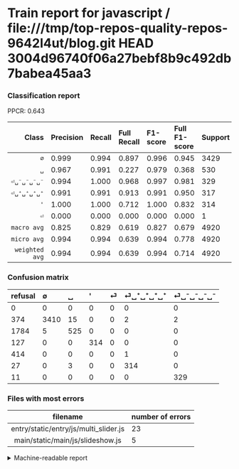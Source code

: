 # Train report for javascript / file:///tmp/top-repos-quality-repos-9642l4ut/blog.git HEAD 3004d96740f06a27bebf8b9c492db7babea45aa3

### Classification report

PPCR: 0.643

| Class | Precision | Recall | Full Recall | F1-score | Full F1-score | Support | Full Support | PPCR |
|------:|:----------|:-------|:------------|:---------|:---------|:--------|:-------------|:-----|
| `∅` | 0.999| 0.994| 0.897| 0.996| 0.945| 3429| 3803| 0.902 |
| `␣` | 0.967| 0.991| 0.227| 0.979| 0.368| 530| 2314| 0.229 |
| `⏎␣⁻␣⁻␣⁻␣⁻` | 0.994| 1.000| 0.968| 0.997| 0.981| 329| 340| 0.968 |
| `⏎␣⁺␣⁺␣⁺␣⁺` | 0.991| 0.991| 0.913| 0.991| 0.950| 317| 344| 0.922 |
| `'` | 1.000| 1.000| 0.712| 1.000| 0.832| 314| 441| 0.712 |
| `⏎` | 0.000| 0.000| 0.000| 0.000| 0.000| 1| 415| 0.002 |
| `macro avg` | 0.825| 0.829| 0.619| 0.827| 0.679| 4920| 7657| 0.643 |
| `micro avg` | 0.994| 0.994| 0.639| 0.994| 0.778| 4920| 7657| 0.643 |
| `weighted avg` | 0.994| 0.994| 0.639| 0.994| 0.714| 4920| 7657| 0.643 |

### Confusion matrix

|refusal|  ∅| ␣| '| ⏎| ⏎␣⁺␣⁺␣⁺␣⁺| ⏎␣⁻␣⁻␣⁻␣⁻| 
|:---|:---|:---|:---|:---|:---|:---|
|0 |0 |0 |0 |0 |0 |0 |
|374 |3410 |15 |0 |0 |2 |2 |
|1784 |5 |525 |0 |0 |0 |0 |
|127 |0 |0 |314 |0 |0 |0 |
|414 |0 |0 |0 |0 |1 |0 |
|27 |0 |3 |0 |0 |314 |0 |
|11 |0 |0 |0 |0 |0 |329 |

### Files with most errors

| filename | number of errors|
|:----:|:-----|
| entry/static/entry/js/multi_slider.js | 23 |
| main/static/main/js/slideshow.js | 5 |

<details>
    <summary>Machine-readable report</summary>
```json
{
  "cl_report": {"\u0027": {"f1-score": 1.0, "precision": 1.0, "recall": 1.0, "support": 314}, "macro avg": {"f1-score": 0.8270940041707963, "precision": 0.8249801135693265, "recall": 0.8292602235489103, "support": 4920}, "micro avg": {"f1-score": 0.9943089430894309, "precision": 0.9943089430894309, "recall": 0.9943089430894309, "support": 4920}, "weighted avg": {"f1-score": 0.9942312626501376, "precision": 0.9941915703282229, "recall": 0.9943089430894309, "support": 4920}, "\u2205": {"f1-score": 0.9964932787843367, "precision": 0.9985358711566618, "recall": 0.994459025955089, "support": 3429}, "\u23ce": {"f1-score": 0.0, "precision": 0.0, "recall": 0.0, "support": 1}, "\u23ce\u2423\u207a\u2423\u207a\u2423\u207a\u2423\u207a": {"f1-score": 0.9905362776025236, "precision": 0.9905362776025236, "recall": 0.9905362776025236, "support": 317}, "\u23ce\u2423\u207b\u2423\u207b\u2423\u207b\u2423\u207b": {"f1-score": 0.996969696969697, "precision": 0.9939577039274925, "recall": 1.0, "support": 329}, "\u2423": {"f1-score": 0.9785647716682199, "precision": 0.9668508287292817, "recall": 0.9905660377358491, "support": 530}},
  "cl_report_full": {"\u0027": {"f1-score": 0.8317880794701986, "precision": 1.0, "recall": 0.7120181405895691, "support": 441}, "macro avg": {"f1-score": 0.6791446836403199, "precision": 0.8249801135693265, "recall": 0.6193327149930751, "support": 7657}, "micro avg": {"f1-score": 0.7779279637433409, "precision": 0.9943089430894309, "recall": 0.6388925166514301, "support": 7657}, "weighted avg": {"f1-score": 0.7144831862048006, "precision": 0.934362653065033, "recall": 0.6388925166514301, "support": 7657}, "\u2205": {"f1-score": 0.944860072042117, "precision": 0.9985358711566618, "recall": 0.8966605311596109, "support": 3803}, "\u23ce": {"f1-score": 0.0, "precision": 0.0, "recall": 0.0, "support": 415}, "\u23ce\u2423\u207a\u2423\u207a\u2423\u207a\u2423\u207a": {"f1-score": 0.9500756429652042, "precision": 0.9905362776025236, "recall": 0.9127906976744186, "support": 344}, "\u23ce\u2423\u207b\u2423\u207b\u2423\u207b\u2423\u207b": {"f1-score": 0.9806259314456037, "precision": 0.9939577039274925, "recall": 0.9676470588235294, "support": 340}, "\u2423": {"f1-score": 0.36751837591879594, "precision": 0.9668508287292817, "recall": 0.22687986171132238, "support": 2314}},
  "ppcr": 0.6425493012929345
}
```
</details>
